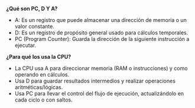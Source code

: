 **¿Qué son PC, D Y A?**
- A: Es un registro que puede almacenar una dirección de memoria o un valor constante.
- D: Es un registro de propósito general usado para cálculos temporales.
- PC (Program Counter): Guarda la dirección de la siguiente instrucción a ejecutar.

**¿Para qué los usa la CPU?**

- La CPU usa A para direccionar memoria (RAM o instrucciones) y como operando en cálculos.
- Usa D para guardar resultados intermedios y realizar operaciones aritméticas/lógicas.
- Usa PC para llevar el control del flujo de ejecución, actualizándolo en cada ciclo o con saltos.
